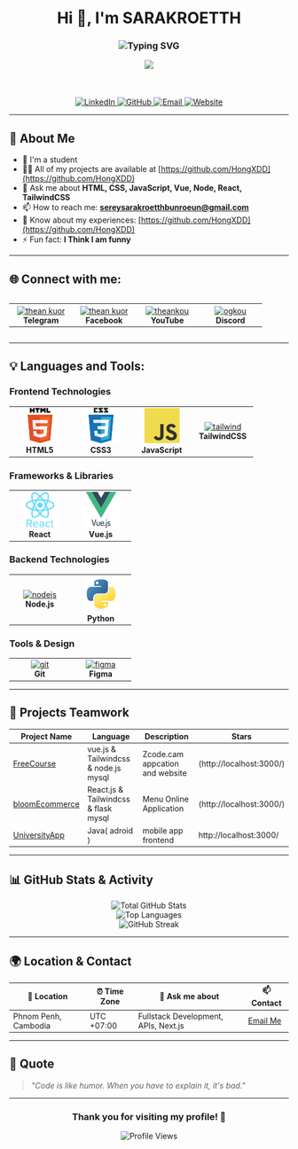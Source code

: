 <!-- Title / Heading -->
<h1 align="center">Hi 👋, I'm SARAKROETTH </h1>
<h3 align="center">
  <img src="https://readme-typing-svg.herokuapp.com?font=Fira+Code&pause=1000&width=435&lines=I'm+a+student;I+want+to+be+a+full-stack+developer;I+grow+by+enjoying+every+step.;I+improve+because+I+love+the+challenge." alt="Typing SVG" />
</h3>

<div align="center">
  <!-- Animated waving hand -->
  <img src="https://media.giphy.com/media/hvRJCLFzcasrR4ia7z/giphy.gif" width="35">
  
  <!-- Social links with badges -->
  <br><br>
  <a href="https://www.linkedin.com/Bunroeun Sereysarakroetth/">
    <img src="https://img.shields.io/badge/-LinkedIn-0077B5?style=for-the-badge&logo=linkedin&logoColor=white" alt="LinkedIn">
  </a>
  <a href="https://github.com/SARAKROETTH">
    <img src="https://img.shields.io/badge/-GitHub-000?style=for-the-badge&logo=github&logoColor=white" alt="GitHub">
  </a>
  <a href="mailto:sereysarakroetthbunroeun@gmail.com">
    <img src="https://img.shields.io/badge/-Email-D14836?style=for-the-badge&logo=gmail&logoColor=white" alt="Email">
  </a>
  <a href="">
    <img src="https://img.shields.io/badge/-Portoflio-4A90E2?style=for-the-badge&logo=google-chrome&logoColor=white" alt="Website">
  </a>
</div>

---

## 🚀 About Me

- 🔭 I'm a student 
- 👨‍💻 All of my projects are available at [https://github.com/HongXDD](https://github.com/HongXDD)
- 💬 Ask me about **HTML, CSS, JavaScript, Vue, Node, React, TailwindCSS**
- 📫 How to reach me: **sereysarakroetthbunroeun@gmail.com**
- 📄 Know about my experiences: [https://github.com/HongXDD](https://github.com/HongXDD)
- ⚡ Fun fact: **I Think I am funny**

---

## 🌐 Connect with me:

<table align="left">
  <tr>
    <td align="center" width="100">
      <a href="https://t.me/Roetthbun" target="_blank">
        <img align="center" src="https://img.icons8.com/?size=100&id=63306&format=png&color=000000" alt="thean kuor" height="40" width="40" />
      </a>
      <br><strong>Telegram</strong>
    </td>
    <td align="center" width="100">
      <a href="https://fb.com/Bunroeun Sereysarakroetth" target="_blank">
        <img align="center" src="https://raw.githubusercontent.com/rahuldkjain/github-profile-readme-generator/master/src/images/icons/Social/facebook.svg" alt="thean kuor" height="40" width="40" />
      </a>
      <br><strong>Facebook</strong>
    </td>
    <td align="center" width="100">
      <a href="https://www.youtube.com/SarakroetthYT" target="_blank">
        <img align="center" src="https://raw.githubusercontent.com/rahuldkjain/github-profile-readme-generator/master/src/images/icons/Social/youtube.svg" alt="theankou" height="40" width="40" />
      </a>
      <br><strong>YouTube</strong>
    </td>
    <td align="center" width="100">
      <a href="https://discord.gg/modingplayer" target="_blank">
        <img align="center" src="https://raw.githubusercontent.com/rahuldkjain/github-profile-readme-generator/master/src/images/icons/Social/discord.svg" alt="ogkou" height="40" width="40" />
      </a>
      <br><strong>Discord</strong>
    </td>
  </tr>
</table>
<br clear="left"/>

---

## 💡 Languages and Tools:

<div align="left">

### Frontend Technologies
<table>
  <tr>
    <td align="center" width="96">
      <a href="https://www.w3.org/html/" target="_blank" rel="noreferrer">
        <img src="https://raw.githubusercontent.com/devicons/devicon/master/icons/html5/html5-original-wordmark.svg" alt="html5" width="65" height="65" />
      </a>
      <br><strong>HTML5</strong>
    </td>
    <td align="center" width="96">
      <a href="https://www.w3schools.com/css/" target="_blank" rel="noreferrer">
        <img src="https://raw.githubusercontent.com/devicons/devicon/master/icons/css3/css3-original-wordmark.svg" alt="css3" width="65" height="65" />
      </a>
      <br><strong>CSS3</strong>
    </td>
    <td align="center" width="96">
      <a href="https://developer.mozilla.org/en-US/docs/Web/JavaScript" target="_blank" rel="noreferrer">
        <img src="https://raw.githubusercontent.com/devicons/devicon/master/icons/javascript/javascript-original.svg" alt="javascript" width="65" height="65" />
      </a>
      <br><strong>JavaScript</strong>
    </td>
    <td align="center" width="96">
      <a href="https://tailwindcss.com/" target="_blank" rel="noreferrer">
        <img src="https://www.vectorlogo.zone/logos/tailwindcss/tailwindcss-icon.svg" alt="tailwind" width="65" height="65" />
      </a>
      <br><strong>TailwindCSS</strong>
    </td>
  </tr>
</table>

### Frameworks & Libraries
<table>
  <tr>
    <td align="center" width="96">
      <a href="https://reactjs.org/" target="_blank" rel="noreferrer">
        <img src="https://raw.githubusercontent.com/devicons/devicon/master/icons/react/react-original-wordmark.svg" alt="react" width="65" height="65" />
      </a>
      <br><strong>React</strong>
    </td>
    <td align="center" width="96">
      <a href="https://vuejs.org/" target="_blank" rel="noreferrer">
        <img src="https://raw.githubusercontent.com/devicons/devicon/master/icons/vuejs/vuejs-original-wordmark.svg" alt="vuejs" width="65" height="65" />
      </a>
      <br><strong>Vue.js</strong>
    </td>
  </tr>
</table>

### Backend Technologies
<table>
  <tr>
    <td align="center" width="96">
      <a href="https://www.php.net" target="_blank" rel="noreferrer">
        <img src="https://img.icons8.com/?size=100&id=54087&format=png&color=000000" alt="nodejs" width="65" height="65" />
      </a>
      <br><strong>Node.js</strong>
    </td>
    <td align="center" width="96">
      <a href="https://www.python.org" target="_blank" rel="noreferrer">
        <img src="https://raw.githubusercontent.com/devicons/devicon/master/icons/python/python-original.svg" alt="python" width="65" height="65" />
      </a>
      <br><strong>Python</strong>
    </td>
  </tr>
</table>

### Tools & Design
<table>
  <tr>
    <td align="center" width="96">
      <a href="https://git-scm.com/" target="_blank" rel="noreferrer">
        <img src="https://www.vectorlogo.zone/logos/git-scm/git-scm-icon.svg" alt="git" width="65" height="65" />
      </a>
      <br><strong>Git</strong>
    </td>
    <td align="center" width="96">
      <a href="https://www.figma.com/" target="_blank" rel="noreferrer">
        <img src="https://www.vectorlogo.zone/logos/figma/figma-icon.svg" alt="figma" width="65" height="65" />
      </a>
      <br><strong>Figma</strong>
    </td>
  </tr>
</table>

</div>

---

## 📌 Projects Teamwork

| Project Name  | Language    | Description                         | Stars |
| ------------- | ----------- | ----------------------------------- | ----- |
| [FreeCourse](https://github.com/SARAKROETTH/PPTEAMZCODE) | vue.js & Tailwindcss & node.js mysql | Zcode.cam appcation and website | (http://localhost:3000/) |
| [bloomEcommerce](https://github.com/HongXDD/P-WCT)     |  React.js & Tailwindcss & flask mysql | Menu Online Application |(http://localhost:3000/) |
| [UniversityApp](https://github.com/SARAKROETTH/MAD_PROJECT_TEAM)  | Java( adroid )      | mobile app frontend              | http://localhost:3000/  |


---

## 📊 GitHub Stats & Activity

<div align="center">
  <img src="https://github-readme-stats.vercel.app/api?username=SARAKROETTH&show_icons=true&theme=radical&count_private=true" alt="Total GitHub Stats" />
  <br />
  <img src="https://github-readme-stats.vercel.app/api/top-langs/?username=SARAKROETTH&layout=compact&theme=radical" alt="Top Languages" />
  <br />
  <img src="https://github-readme-streak-stats.herokuapp.com/?user=SARAKROETTH&theme=radical" alt="GitHub Streak" />
</div>

---

## 🌍 Location & Contact

| 📍 Location          | ⏰ Time Zone         | 💬 Ask me about                     | 📫 Contact                          |
| -------------------- | ------------------- | ----------------------------------- | ----------------------------------- |
| Phnom Penh, Cambodia  | UTC +07:00          | Fullstack Development, APIs, Next.js | [Email Me](mailto:sereysarakroetthbunroeun@gmail.com) |

---

## 💬 Quote

> _"Code is like humor. When you have to explain it, it's bad."_

---

<div align="center">
  <h3>Thank you for visiting my profile! 🙏</h3>
  <img src="https://komarev.com/ghpvc/?username=SARAKROETTH&color=blue&style=flat-square&label=Profile+Views" alt="Profile Views">
</div>
